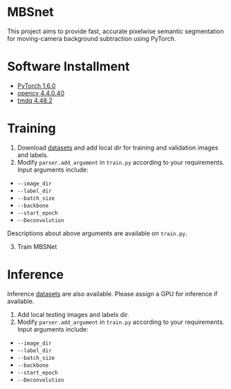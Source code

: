 # MBSnet
This project aims to provide fast, accurate pixelwise semantic segmentation for moving-camera background subtraction using PyTorch.

# Software Installment
* [PyTorch 1.6.0](https://pytorch.org/)
* [opencv 4.4.0.40](https://pypi.org/project/opencv-python/)
* [tmdq 4.48.2](https://pypi.org/project/tqdm/)

# Training
1. Download [datasets](https://github.com/OSUPCVLab/Ford2020/tree/master/Moving-Camera%20Background%20Subtraction%20Network%20for%20Autonomous%20Driving/Dataset) and add local dir for training and validation images and labels.
2. Modify `parser.add_argument` in `train.py` according to your requirements. Input arguments include:
* `--image_dir`
* `--label_dir`
* `--batch_size`
* `--backbone`
* `--start_epoch`
* `--Deconvolution`

Descriptions about above arguments are available on `train.py`.

3. Train MBSNet

# Inference
Inference [datasets](https://github.com/OSUPCVLab/Ford2020/tree/master/Moving-Camera%20Background%20Subtraction%20Network%20for%20Autonomous%20Driving/Dataset) are also available. Please assign a GPU for inference if available.
1. Add local testing images and labels dir.
2. Modify `parser.add_argument` in `train.py` according to your requirements. Input arguments include:
* `--image_dir`
* `--label_dir`
* `--batch_size`
* `--backbone`
* `--start_epoch`
* `--Deconvolution`
